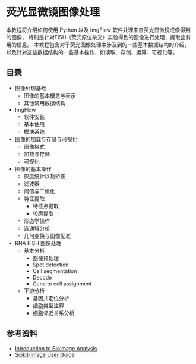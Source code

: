 # 荧光显微镜图像处理

本教程将介绍如何使用 Python 以及 ImgFlow 软件处理来自荧光显微镜成像得到的图像，
特别是针对FISH（荧光原位杂交）实验得到的图像进行处理，提取出有用的信息。
本教程包含对于荧光图像处理中涉及到的一些基本数据结构的介绍，
以及针对这些数据结构的一些基本操作，如读取、存储、运算、可视化等。

## 目录

- 图像处理基础
    - 图像的基本概念与表示
    - 其他常用数据结构
- ImgFlow
    - 软件安装
    - 基本使用
    - 模块系统
- 图像的加载与存储与可视化
    - 图像格式
    - 加载与存储
    - 可视化
- 图像的基本操作
    - 灰度统计以及矫正
    - 滤波器
    - 阈值与二值化
    - 特征提取
        - 特征点提取
        - 轮廓提取
    - 形态学操作
    - 连通域分析
    - 几何变换与图像配准
- RNA FISH 图像处理
    - 基本分析
        - 图像预处理
        - Spot detection
        - Cell segmentation
        - Decode
        - Gene to cell assignment
    - 下游分析
        - 基因共定位分析
        - 细胞类型注释
        - 细胞邻近关系分析


## 参考资料

+ [Introduction to Bioimage Analysis](https://bioimagebook.github.io/index.html)
+ [Scikit-image User Guide](https://scikit-image.org/docs/stable/user_guide/index.html)

